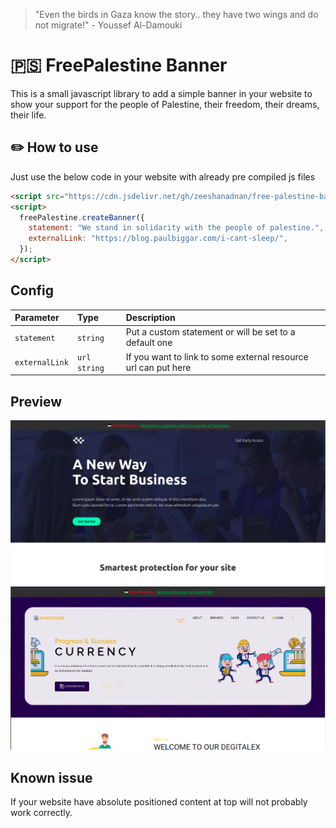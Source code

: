 > "Even the birds in Gaza know the story.. they have two wings and do not migrate!" - Youssef Al-Damouki

# 🇵🇸 FreePalestine Banner

This is a small javascript library to add a simple banner in your website to show your support for the people of Palestine, their freedom, their dreams, their life.

## ✏️ How to use

Just use the below code in your website with already pre compiled js files

```html
<script src="https://cdn.jsdelivr.net/gh/zeeshanadnan/free-palestine-banner@main/dist/free-palestine-banner-1.0.0.js"></script>
<script>
  freePalestine.createBanner({
    statement: "We stand in solidarity with the people of palestine.",
    externalLink: "https://blog.paulbiggar.com/i-cant-sleep/",
  });
</script>
```

## Config

| Parameter      | Type         | Description                                                    |
| :------------- | :----------- | :------------------------------------------------------------- |
| `statement`    | `string`     | Put a custom statement or will be set to a default one         |
| `externalLink` | `url string` | If you want to link to some external resource url can put here |

## Preview

![Screenshot](img/preview-1.png)
![Screenshot](img/preview-2.png)

## Known issue

If your website have absolute positioned content at top will not probably work correctly.
